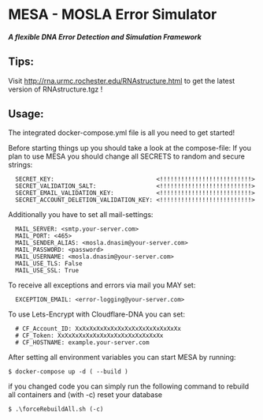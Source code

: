 # MESA - MOSLA Error Simulator
##### A flexible DNA Error Detection and Simulation Framework

## Tips:
Visit http://rna.urmc.rochester.edu/RNAstructure.html to get the latest version of RNAstructure.tgz !

## Usage:
 
The integrated docker-compose.yml file is all you need to get started!

Before starting things up you should take a look at the compose-file:
If you plan to use MESA you should change all SECRETS to random and secure strings: 
    
      SECRET_KEY:                             <!!!!!!!!!!!!!!!!!!!!!!!!!!>
      SECRET_VALIDATION_SALT:                 <!!!!!!!!!!!!!!!!!!!!!!!!!!>
      SECRET_EMAIL_VALIDATION_KEY:            <!!!!!!!!!!!!!!!!!!!!!!!!!!>
      SECRET_ACCOUNT_DELETION_VALIDATION_KEY: <!!!!!!!!!!!!!!!!!!!!!!!!!!>
Additionally you have to set all mail-settings:

      MAIL_SERVER: <smtp.your-server.com>
      MAIL_PORT: <465>
      MAIL_SENDER_ALIAS: <mosla.dnasim@your-server.com>
      MAIL_PASSWORD: <password>
      MAIL_USERNAME: <mosla.dnasim@your-server.com>
      MAIL_USE_TLS: False
      MAIL_USE_SSL: True

To receive all exceptions and errors via mail you MAY set:  

      EXCEPTION_EMAIL: <error-logging@your-server.com>

To use Lets-Encrypt with Cloudflare-DNA you can set: 

      # CF_Account_ID: XxXxXxXxXxXxXxXxXxXxXxXxXxXxXx
      # CF_Token: XxXxXxXxXxXxXxXxXxXxXxXxXxXxXx
      # CF_HOSTNAME: example.your-server.com

After setting all environment variables you can start MESA by running:

    $ docker-compose up -d ( --build )

if you changed code you can simply run the following command to rebuild all containers and (with -c) reset your database

    $ .\forceRebuildAll.sh (-c)
